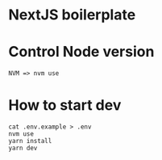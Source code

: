 # NextJS boilerplate

# Control Node version
``` 
NVM => nvm use
```

# How to start dev
```
cat .env.example > .env
nvm use
yarn install
yarn dev
```
